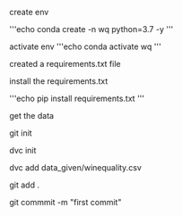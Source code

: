 create env

'''echo
conda create -n wq python=3.7 -y
'''

activate env
'''echo
conda activate wq 
'''

created a requirements.txt file 

install the requirements.txt

'''echo
pip install requirements.txt
'''


get the data

git init

dvc init

dvc add data_given/winequality.csv

git add .

git commmit -m "first commit"

